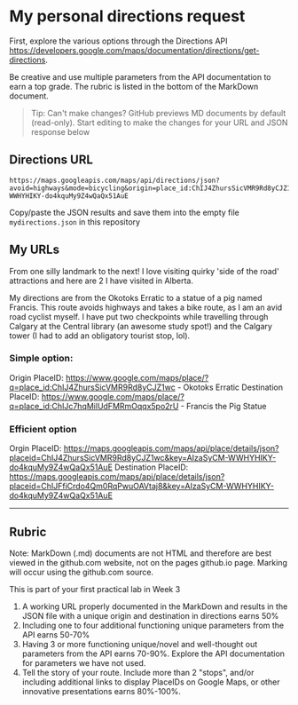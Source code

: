 # My personal directions request

First, explore the various options through the Directions API https://developers.google.com/maps/documentation/directions/get-directions. 

Be creative and use multiple parameters from the API documentation to earn a top grade. The rubric is listed in the bottom of the MarkDown document. 

> Tip: Can't make changes? GitHub previews MD documents by default (read-only). Start editing to make the changes for your URL and JSON response below

## Directions URL

```
https://maps.googleapis.com/maps/api/directions/json?avoid=highways&mode=bicycling&origin=place_id:ChIJ4ZhursSicVMR9Rd8yCJZ1wc&destination=place_id:ChIJc7hqMilUdFMRmOqqx5po2rU&waypoints=Calgary+Tower|Calgary+Central+Library&key=AIzaSyCM-WWHYHIKY-do4kquMy9Z4wQaQx51AuE
```


Copy/paste the JSON results and save them into the empty file ```mydirections.json``` in this repository

## My URLs
From one silly landmark to the next! I love visiting quirky 'side of the road' attractions and here are 2 I have visited in Alberta. 

My directions are from the Okotoks Erratic to a statue of a pig named Francis. This route avoids highways and takes a bike route,
as I am an avid road cyclist myself. I have put two checkpoints while travelling through Calgary at the Central library (an awesome study spot!)
and the Calgary tower (I had to add an obligatory tourist stop, lol).

### Simple option:
Origin PlaceID: https://www.google.com/maps/place/?q=place_id:ChIJ4ZhursSicVMR9Rd8yCJZ1wc - Okotoks Erratic
Destination PlaceID: https://www.google.com/maps/place/?q=place_id:ChIJc7hqMilUdFMRmOqqx5po2rU - Francis the Pig Statue
### Efficient option
Orgin PlaceID: https://maps.googleapis.com/maps/api/place/details/json?placeid=ChIJ4ZhursSicVMR9Rd8yCJZ1wc&key=AIzaSyCM-WWHYHIKY-do4kquMy9Z4wQaQx51AuE
Destination PlaceID: https://maps.googleapis.com/maps/api/place/details/json?placeid=ChIJFfiCrdo4Qm0RqPwuOAVtaj8&key=AIzaSyCM-WWHYHIKY-do4kquMy9Z4wQaQx51AuE


____
## Rubric

Note: MarkDown (.md) documents are not HTML and therefore are best viewed in the github.com website, not on the pages github.io page. Marking will occur using the github.com source. 

This is part of your first practical lab in Week 3 

1. A working URL properly documented in the MarkDown and results in the JSON file with a unique origin and destination in directions earns 50%
2. Including one to four additional functioning unique parameters from the API earns 50-70%
3. Having 3 or more functioning unique/novel and well-thought out parameters from the API earns 70-90%. Explore the API documentation for parameters we have not used.
4. Tell the story of your route. Include more than 2 "stops", and/or including additional links to display PlaceIDs on Google Maps, or other innovative presentations earns 80%-100%.


